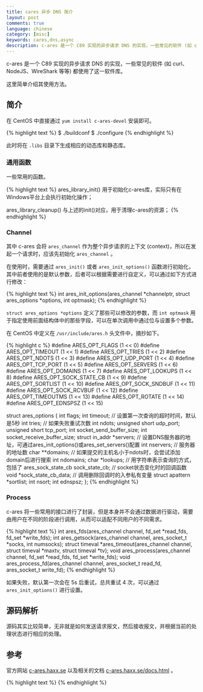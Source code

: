 ```yaml
---
title: cares 异步 DNS 简介
layout: post
comments: true
language: chinese
category: [misc]
keywords: cares,dns,async
description: c-ares 是一个 C89 实现的异步请求 DNS 的实现，一些常见的软件 (如 curl、NodeJS、WireShark 等等) 都使用了这一软件库。 这里简单介绍其使用方法。
---
```


c-ares 是一个 C89 实现的异步请求 DNS 的实现，一些常见的软件 (如 curl、NodeJS、WireShark 等等) 都使用了这一软件库。

这里简单介绍其使用方法。

<!-- more -->

## 简介

在 CentOS 中直接通过 `yum install c-ares-devel` 安装即可。

{% highlight text %}
$ ./buildconf
$ ./configure
{% endhighlight %}

此时将在 `.libs` 目录下生成相应的动态库和静态库。

### 通用函数

一些常用的函数。

{% highlight text %}
ares_library_init()
用于初始化c-ares库，实际只有在Windows平台上会执行初始化操作；

ares_library_cleanup()
与上述的init()对应，用于清理c-ares的资源；
{% endhighlight %}

### Channel

其中 c-ares 会将 `ares_channel` 作为整个异步请求的上下文 (context)，所以在发起一个请求时，应该先初始化 `ares_channel` 。

在使用时，需要通过 `ares_init()` 或者 `ares_init_options()` 函数进行初始化，其中前者使用的是默认参数，后者可以根据需要进行自定义，可以通过如下方式进行修改：

{% highlight text %}
int ares_init_options(ares_channel *channelptr, struct ares_options *options, int optmask);
{% endhighlight %}

`struct ares_options *options` 定义了那些可以修改的参数，而 `int optmask` 用于指定使用前面结构体中的那些字段，可以在单次调用中通过位与设置多个参数。

在 CentOS 中定义在 `/usr/include/ares.h` 头文件中，摘抄如下。

{% highlight c %}
#define ARES_OPT_FLAGS          (1 << 0)
#define ARES_OPT_TIMEOUT        (1 << 1)
#define ARES_OPT_TRIES          (1 << 2)
#define ARES_OPT_NDOTS          (1 << 3)
#define ARES_OPT_UDP_PORT       (1 << 4)
#define ARES_OPT_TCP_PORT       (1 << 5)
#define ARES_OPT_SERVERS        (1 << 6)
#define ARES_OPT_DOMAINS        (1 << 7)
#define ARES_OPT_LOOKUPS        (1 << 8)
#define ARES_OPT_SOCK_STATE_CB  (1 << 9)
#define ARES_OPT_SORTLIST       (1 << 10)
#define ARES_OPT_SOCK_SNDBUF    (1 << 11)
#define ARES_OPT_SOCK_RCVBUF    (1 << 12)
#define ARES_OPT_TIMEOUTMS      (1 << 13)
#define ARES_OPT_ROTATE         (1 << 14)
#define ARES_OPT_EDNSPSZ        (1 << 15)

struct ares_options {
  int flags;
  int timeout;    // 设置第一次查询的超时时间，默认是5秒
  int tries;      // 如果失败重试次数
  int ndots;
  unsigned short udp_port;
  unsigned short tcp_port;
  int socket_send_buffer_size;
  int socket_receive_buffer_size;
  struct in_addr *servers; // 设置DNS服务器的地址，可通过ares_init_options()或ares_set_servers()配置
  int nservers;            // 服务器的地址数
  char **domains;          // 如果提交的主机名小于ndots时，会尝试添加domain后进行搜索
  int ndomains;
  char *lookups;           // 用字符串表示查询的方式，包括了
  ares_sock_state_cb sock_state_cb; // socket状态变化时的回调函数
  void *sock_state_cb_data;         // 调用删除回调时的入参私有变量
  struct apattern *sortlist;
  int nsort;
  int ednspsz;
};
{% endhighlight %}

### Process

c-ares 将一些常用的接口进行了封装，但是本身并不会通过数据进行驱动，需要由用户在不同的阶段进行调用，从而可以适配不同用户的不同需求。

{% highlight text %}
int ares_fds(ares_channel channel, fd_set *read_fds, fd_set *write_fds);
int ares_getsock(ares_channel channel, ares_socket_t *socks, int numsocks);
struct timeval *ares_timeout(ares_channel channel, struct timeval *maxtv, struct timeval *tv);
void ares_process(ares_channel channel, fd_set *read_fds, fd_set *write_fds);
void ares_process_fd(ares_channel channel, ares_socket_t read_fd, ares_socket_t write_fd);
{% endhighlight %}

如果失败，默认第一次会在 5s 后重试，总共重试 4 次，可以通过 `ares_init_options()` 进行设置。

## 源码解析

源码其实比较简单，无非就是如何发送请求报文，然后接收报文，并根据当前的处理状态进行相应的处理。

<!--
## FAQ

### 状态修改

当 socket 的状态发生变化时会直接调用 `SOCK_STATE_CALLBACK()` 宏。

## TODO

如果在 `/etc/resolv.conf` 中配置的有非法的地址，也就是该地址一直没有返回数据，那么可能会导致失败，此时会尝试下一个地址。

当服务端没有响应时如何进行处理。
所有的 DNS 相关查询都可以通过 `ares_search()` 搜索，
ares_init_options()
 |-init_by_options() 通过入参方式指定
 |-init_by_environment()
 |-init_by_resolv_conf()
 |-init_by_defaults() 如果仍有部分没有设置，则会在这里配置
init_by_resolv_conf(0
set_search()

ares_gethostbyname()
 |-next_lookup() 开始查找，会根据lookups决定是本地还是DNS查询
   |-ares_search() DNS查询，可以是TCP或者UDP包，大部分功能可以直接调用该接口实现
     |-ares__is_onion_domain() 根据RFC 7686规范，对于onion网络是需要解析的
     |-single_domain() 判断传入参数最后是否为'.'
   |-file_lookup() 直接查询文件中的映射

ares_query() 这是真正单个查找的接口，其它的接口实际上是封装部分处理逻辑
 |-ares_create_query()
 |-ares_send()
   |-ares__send_query()
     |-open_udp_socket()

ares_process_fd()
 |-processfds()
   |-read_udp_packets()
   | |-socket_recvfrom()
   | | |-recvfrom()
   | |-process_answer() 处理接收到的报文，核心的如id、rcode
   |   |-ares__send_query() 发送数据，分为了TCP UDP
   |     |-open_udp_socket()
   |     |-socket_write()
   |-process_broken_connections()

ares_destroy() 清理所有与channel相关的资源
 |-ares__destroy_servers_state() 清理所有与Server相关的资源
   |-ares__close_sockets() 关闭socket，此时会调用设置的状态回调函数

https://github.com/socketry/async-dns
https://github.com/CesiumComputer/sldr
https://github.com/ibc/em-udns
https://github.com/Mons/libevares
https://github.com/wahern/dns



https://lrita.github.io/2017/05/01/c-ares/

DNS协议简单实用，一个不错的入门C实例
https://payloads.online/archivers/2018-02-10/1

## 抓包分析

tcpdump -i eth0 -nn -X port 53


DNS 解析的服务端口是 53 ，也可以使用 `domain` 代替。


DNS常见的攻击、异常操作
https://www.zybuluo.com/xunuo/note/1075101
直接通过Socket发送接收请求的示例
https://payloads.online/archivers/2018-02-10/1




static void cares_search_hook(void *arg, int status, int timeouts, unsigned char *abuf, int alen)
{
        (void) arg;
        struct hostent *host = NULL;

        log_info("invoking search result callback, status %d timeouts %d.", status, timeouts);
        if (status != ARES_SUCCESS) {
                log_error("fail to send query, %s.", ares_strerror(status));
                return;
        }

        status = ares_parse_a_reply(abuf, alen, &host, NULL, NULL);
        if (status != ARES_SUCCESS) {
                log_error("failed to lookup, %s.", ares_strerror(status));
                return;
        }
        dump_hostent(host);
}
        /* set DNS server instead of /etc/resolv.conf */
        struct ares_addr_node svrs = {
                .next = NULL,
                .family = AF_INET, /* OR AF_INET6 */
                .addr.addr4.s_addr = inet_addr("10.0.32.117"),
                //.addr.addr4.s_addr = inet_addr("10.0.32.118"),
                //.addr.addr4.s_addr = inet_addr("10.0.35.134"), /* valid */
        };
        rc = ares_set_servers(dns.ares.channel, &svrs);
        if (rc != ARES_SUCCESS) {
                log_error("c-ares library init error, %s.", ares_strerror(rc));
                return -1;
        }

#ifdef CARES_GETHOSTADDR
        /* NOTE: this depends on how the DNS server implied. */
        struct in_addr ip;
        inet_aton("8.8.8.8", &ip);
        ares_gethostbyaddr(dns.ares.channel, &ip, sizeof(ip), AF_INET6, cares_gethostaddr_hook, NULL);
#endif

        ares_search(dns.ares.channel, "www.baidu.com", C_IN, T_A, cares_search_hook, NULL);

static void dump_hostent(struct hostent *host)
{
        int i;
        char ipaddr[INET6_ADDRSTRLEN];
        const char *type = "Unknown";

        log_info("====> dump host name, official '%s' address length %dBytes",
                        host->h_name, host->h_length);
        log_info("---- hostname alias:");
        for (i = 0; host->h_aliases[i]; i++)
                log_info("    %s", host->h_aliases[i]);

        if (host->h_addrtype == AF_INET)
                type = "IPv4";
        else if (host->h_addrtype == AF_INET6)
                type = "IPv6";
        log_info("---- %s address list:", type);
        for (i = 0; host->h_addr_list[i]; ++i) {
                inet_ntop(host->h_addrtype, host->h_addr_list[i], ipaddr, sizeof(ipaddr));
                log_info("    IP[%d]: %s", i, ipaddr);
        }
}


A VS. CNAME

##

其中域名的 A(Address) 记录保存的是域名与 IP 对应的记录，一个域名可以对应多个 IP 地址，从而做到负载均衡。

CNAME(Canonical Name) 记录了一个域名和别名对应的记录，那么当 DNS 查询到的主机名对应的是一个 CNAME 类型时，会继续查询其右面的名称再进行查询，一直追踪到最后的 PTR 或 A 名称，成功查询后才会做出回应。

通过 CNAME 记录允许将多个名字映射到同一台计算机。

与 A 记录不同的是，CNAME 别名记录设置的可以是一个域名的描述而不一定是 IP 地址，通常用于同时提供 WWW 和 MAIL 服务的计算机。

URL转发： 如果没有一台独立的服务器（也就是没有一个独立的IP地址）或者还有一个域名 B ，想访问 A 域名时访问到 B 域名的内容，这时就可以通过 URL 转发来实现。

转发的方式有两种：隐性转发和显性转发

隐性转发的时候 www.abc.com 跳转到 www.123.com 的内容页面以后，地址栏的域名并不会改变（仍然显示 www.abc.com ）。网页上的相对链接都会显示 www.abc.com

#include <netdb.h>

struct hostent {
  char  *h_name;      // official name 所谓的规范名，例如www.baidu.com的为www.a.shifen.com
  char **h_aliases;   // 一般来说只有一个，不过为了方便记录也可能会有多个
  int    h_addrtype;  // 主机IP的类型，包括了IPv4(AF_INET) IPv6(AF_INET6)
  int    h_length;    // IP地址的长度，通常是为了方便转换
  char **h_addr_list; // 地址的列表，是一个二维的数组，单个长度通过h_length定义
}
#define h_addr h_addr_list[0]  /* for backward compatibility */

glibc 中提供了一个阻塞类型的 DNS 解析函数，也就是 `gethostbyname(3)` 函数，该函数会返回一个 `struct hostent` 指针，代表了 DNS 的解析结果。

ares_timeout() 用于计算超时时间，一般用于设置像select这类的等待超时时间

测试场景：
1. 向服务端发送请求，服务端会返回报错 (ServFail)；
2. 通过UDP、TCP发送请求，但是服务端没有返回；




异步 DNS

https://lrita.github.io/2017/05/01/c-ares/

域名解析在网络应用中几乎不可避免，而系统本身的 `gethostbyname()` API 是同步的，会严重阻塞程序运行，为了提高 DNS 查询的速度，通常有几种解决方法。

1. 本地 DNS Cache Server ，常见的是 dnsmasq 。
2. 代码中增加 DNS Cache，这个在很多网络应用程序中都很常见，比如 squid 。
3. 异步 DNS 查询，在解析的过程中，不会影响到业务逻辑的正常运行。

对于异步 DNS 解析来说，其中的解决方案包括了：adns [tadns](https://github.com/davidgfnet/tadns)(适合了解原型实现) 。
https://github.com/vstakhov/librdns

GNU adns
https://www.gnu.org/software/adns/
https://github.com/kbandla/adns
https://github.com/wahern/dns
https://github.com/c-ares/c-ares
https://blog.csdn.net/mumumuwudi/article/details/47164531
https://github.com/getdnsapi/getdns
http://wangxuemin.github.io/2015/07/31/c-ares%20%E4%B8%80%E4%B8%AAC%E8%AF%AD%E8%A8%80%E7%9A%84%E5%BC%82%E6%AD%A5DNS%E8%A7%A3%E6%9E%90%E5%BA%93/















`ares_query()` 和 `ares_search()` 都是用来通过 DNS 查找对应的信息，注意，不会查看 `/etc/hosts` 信息，但是两者的执行逻辑略有区别。

`ares_query()` 会直接执行一次 DNS 查询，也就是发送请求，然后接收数据进行处理。而 `ares_search()` 会模拟 `resolv.conf` 中的行为，基本流程如下：

1. 根据 RFC-7686 规定，对于 `.onion` 会直接忽略；
2. 判断是否为单个域名 (也就是最后一个字符是否为句点)，如果是则直接调用 `ares_query()` 查询；
3. 模拟 ndots 和 search 的行为，当查询域名句点数小于 ndots 时，会遍历 search 中的选项。

`ares_search()` 和 `ares_query()` 的入参相同，

void ares_query(ares_channel channel, const char *name, int dnsclass, int type,
    ares_callback callback, void *arg);
入参：
    name 需要查询的域名；

ares_query() 这是真正单个查找的接口，其它的接口实际上是封装部分处理逻辑
 |-ares_create_query() 会将请求按照DNS通讯协议进行序列化
 |-ares_send() 因为支持异步，这里会设置一个异步的回调函数qcallback
   |-ares__send_query() 在此实现失败的重试机制
     |-open_udp_socket()

ares_gethostbyaddr() 将IP地址反向映射到域名信息

这里的很多选项可以参考 adig.c 的实现方式，

struct ares_options {
	int flags;  // cares库所具备的部分能力
};


发送缓冲区通过链表连接，为了防止空间无限增长，可以采用如下的几种方式：

1. 限制链表的长度，超过了指定长度后直接丢弃。缺点是会保留历史数据，丢弃新数据。
2. 采用循环列表或者LRU，保存新数据，丢弃老数据。
3. 优先队列，可以参考 HTTP2 的处理方式。


在 `ares__send_query()` 函数中，如果是 UDP 协议会直接通过 `socket_write()` 写入，而 TCP 实际上会添加到链表中，同时调用 socket 的回调函数，同时会设置 RW 标志位。

skip_server() next_server()


可以将 Channel 理解为对应一个 `/etc/resolv.conf` 配置，包括了服务器地址、查找策略、



对应了所有的请求数据处理过程，基本上覆盖了
ares_process_fd()
 |-processfds()
   |-read_udp_packets()
   | |-socket_recvfrom()
   | | |-recvfrom()
   | |-process_answer() 处理接收到的报文，核心的如id、rcode
   |   |-ares__send_query() 发送数据，分为了TCP UDP
   |     |-open_udp_socket()
   |     |-socket_write()
   |-process_broken_connections()

用于实现一些通用异步协议的解析，例如 ICMP、DNS 等等。



https://github.com/estamos/Validate-IPv4-Address/blob/master/valid_ipv4.c
https://github.com/z0noxz/ip2cidr
https://github.com/jiashuChen/IP-Address-Validator
http://www.voidcn.com/article/p-fntbvdwa-bav.html
https://www.cnblogs.com/wenqiang/p/5959835.html
https://blog.csdn.net/stpeace/article/details/38933031
-->

## 参考

官方网站 [c-ares.haxx.se](https://c-ares.haxx.se/) 以及相关的文档 [c-ares.haxx.se/docs.html](https://c-ares.haxx.se/docs.html) 。


{% highlight text %}
{% endhighlight %}
